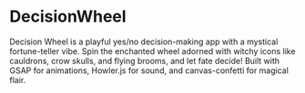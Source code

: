 # DecisionWheel
Decision Wheel is a playful yes/no decision-making app with a mystical fortune-teller vibe. Spin the enchanted wheel adorned with witchy icons like cauldrons, crow skulls, and flying brooms, and let fate decide! Built with GSAP for animations, Howler.js for sound, and canvas-confetti for magical flair.
